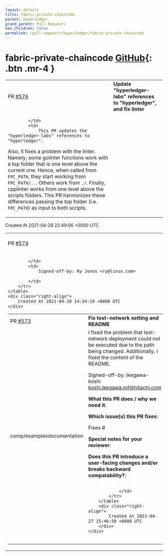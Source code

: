 ```yaml
---
layout: default
title: fabric-private-chaincode
parent: Hyperledger
grand_parent: Pull Requests
has_children: false
permalink: /pull-requests/hyperledger/fabric-private-chaincode
---
```


# fabric-private-chaincode <span class="fs-3 right-align">[GitHub](https://github.com/hyperledger/fabric-private-chaincode){: .btn .mr-4 }</span>


<div>
    <table>
        <tr>
            <td>
                PR <a href="https://github.com/hyperledger/fabric-private-chaincode/pull/576" class=".btn">#576</a>
            </td>
            <td>
                <b>
                    Update "hyperledger-labs" references to "hyperledger", and fix linter
                </b>
            </td>
        </tr>
        <tr>
            <td>
                
            </td>
            <td>
                This PR updates the "hyperledger-labs" references to "hyperledger".

Also, it fixes a problem with the linter. Namely, some golinter functions work with a top folder that is one level above the current one. Hence, when called from `FPC_PATH`, they start working from `FPC_PATH/..`. Others work from `./`. Finally, cpplinter works from one level above the scripts folders. This PR harmonizes these differences passing the top folder (i.e. `FPC_PATH`) as input to both scripts.
            </td>
        </tr>
    </table>
    <div class="right-align">
        Created At 2021-04-29 22:49:06 +0000 UTC
    </div>
</div>

<div>
    <table>
        <tr>
            <td>
                PR <a href="https://github.com/hyperledger/fabric-private-chaincode/pull/574" class=".btn">#574</a>
            </td>
            <td>
                <b>
                    Update CODEOWNERS group
                </b>
            </td>
        </tr>
        <tr>
            <td>
                
            </td>
            <td>
                Signed-off-by: Ry Jones <ry@linux.com>

            </td>
        </tr>
    </table>
    <div class="right-align">
        Created At 2021-04-28 14:34:19 +0000 UTC
    </div>
</div>

<div>
    <table>
        <tr>
            <td>
                PR <a href="https://github.com/hyperledger/fabric-private-chaincode/pull/573" class=".btn">#573</a>
            </td>
            <td>
                <b>
                    Fix test-network setting and README
                </b>
            </td>
        </tr>
        <tr>
            <td>
                <span class="chip">comp/examples</span><span class="chip">documentation</span>
            </td>
            <td>
                I fixed the problem that test-network deployment could not be executed due to the path being changed.
Additionally, I fixed the content of the README.

Signed-off-by: ikegawa-koshi <koshi.ikegawa.mf@hitachi.com>

<!--  Thanks for sending a pull request!  Here are some tips for you:

1. If this is your first time, please read our code of conduct and contributor guidelines: 
     https://github.com/hyperledger-labs/fabric-private-chaincode/blob/main/CONTRIBUTING.md
     https://github.com/hyperledger-labs/fabric-private-chaincode/blob/main/CODE_OF_CONDUCT.md
   In particular pay attention to the git workflows
      https://docs.google.com/document/d/1sR7YV3pSYN3NEFiW-2fUqtpsJeJrpC0EWUVtEm0Blcg/edit#heading=h.kwcug3pkefak
2. Fill out below sections.
3. Label the PR with the label of any component this PR touches.
4. ALso don't forget to sign your comments before submitting. 
   Github will complain if there is no DCO but it's easier if we don't have to hunt you down to fix that :-)

-->

**What this PR does / why we need it**:

**Which issue(s) this PR fixes**:
<!--
  list existing bug, feature and/or work-item which this PR addresses.
  You might also consider creating an issue first for the PR.
-->
Fixes #

**Special notes for your reviewer**:

**Does this PR introduce a user-facing changes and/or breaks backward compatability?**:
<!--
  If no, you can delete this section
  If yes, describe what changes and/or what breaks ..
-->
```

            </td>
        </tr>
    </table>
    <div class="right-align">
        Created At 2021-04-27 15:46:50 +0000 UTC
    </div>
</div>

